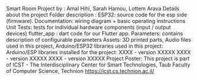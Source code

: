 Smart Room Project by : Amal Hihi, Sarah Hamou, Lottem Arava
Details about the project
Folder description :
ESP32: source code for the esp side (firmware).
Documentation: wiring diagram + basic operating instructions
Unit Tests: tests for individual hardware components (input / output devices)
flutter_app : dart code for our Flutter app.
Parameters: contains description of configurable parameters
Assets: 3D printed parts, Audio files used in this project,
Arduino/ESP32 libraries used in this project:
Arduino/ESP libraries installed for the project:
XXXX - version XXXXX
XXXX - version XXXXX
XXXX - version XXXXX
Project Poster:
This project is part of ICST - The Interdisciplinary Center for Smart Technologies, Taub Faculty of Computer Science, Technion https://icst.cs.technion.ac.il/
